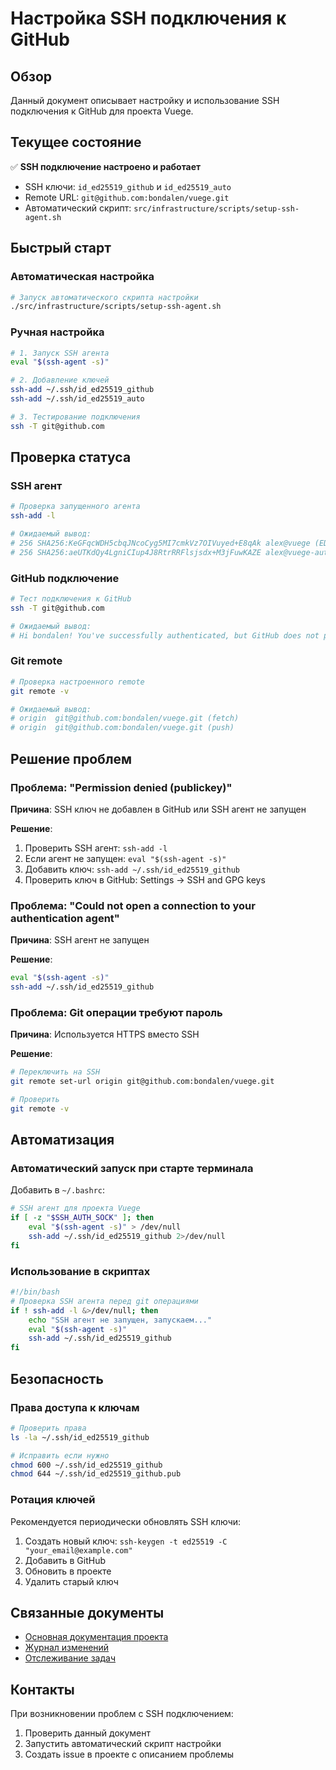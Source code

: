 # Настройка SSH подключения к GitHub

## Обзор

Данный документ описывает настройку и использование SSH подключения к GitHub для проекта Vuege.

## Текущее состояние

✅ **SSH подключение настроено и работает**
- SSH ключи: `id_ed25519_github` и `id_ed25519_auto`
- Remote URL: `git@github.com:bondalen/vuege.git`
- Автоматический скрипт: `src/infrastructure/scripts/setup-ssh-agent.sh`

## Быстрый старт

### Автоматическая настройка
```bash
# Запуск автоматического скрипта настройки
./src/infrastructure/scripts/setup-ssh-agent.sh
```

### Ручная настройка
```bash
# 1. Запуск SSH агента
eval "$(ssh-agent -s)"

# 2. Добавление ключей
ssh-add ~/.ssh/id_ed25519_github
ssh-add ~/.ssh/id_ed25519_auto

# 3. Тестирование подключения
ssh -T git@github.com
```

## Проверка статуса

### SSH агент
```bash
# Проверка запущенного агента
ssh-add -l

# Ожидаемый вывод:
# 256 SHA256:KeGFqcWDH5cbqJNcoCyg5MI7cmkVz7OIVuyed+E8qAk alex@vuege (ED25519)
# 256 SHA256:aeUTKdQy4LgniCIup4J8RtrRRFlsjsdx+M3jFuwKAZE alex@vuege-auto (ED25519)
```

### GitHub подключение
```bash
# Тест подключения к GitHub
ssh -T git@github.com

# Ожидаемый вывод:
# Hi bondalen! You've successfully authenticated, but GitHub does not provide shell access.
```

### Git remote
```bash
# Проверка настроенного remote
git remote -v

# Ожидаемый вывод:
# origin  git@github.com:bondalen/vuege.git (fetch)
# origin  git@github.com:bondalen/vuege.git (push)
```

## Решение проблем

### Проблема: "Permission denied (publickey)"
**Причина**: SSH ключ не добавлен в GitHub или SSH агент не запущен

**Решение**:
1. Проверить SSH агент: `ssh-add -l`
2. Если агент не запущен: `eval "$(ssh-agent -s)"`
3. Добавить ключ: `ssh-add ~/.ssh/id_ed25519_github`
4. Проверить ключ в GitHub: Settings → SSH and GPG keys

### Проблема: "Could not open a connection to your authentication agent"
**Причина**: SSH агент не запущен

**Решение**:
```bash
eval "$(ssh-agent -s)"
ssh-add ~/.ssh/id_ed25519_github
```

### Проблема: Git операции требуют пароль
**Причина**: Используется HTTPS вместо SSH

**Решение**:
```bash
# Переключить на SSH
git remote set-url origin git@github.com:bondalen/vuege.git

# Проверить
git remote -v
```

## Автоматизация

### Автоматический запуск при старте терминала
Добавить в `~/.bashrc`:
```bash
# SSH агент для проекта Vuege
if [ -z "$SSH_AUTH_SOCK" ]; then
    eval "$(ssh-agent -s)" > /dev/null
    ssh-add ~/.ssh/id_ed25519_github 2>/dev/null
fi
```

### Использование в скриптах
```bash
#!/bin/bash
# Проверка SSH агента перед git операциями
if ! ssh-add -l &>/dev/null; then
    echo "SSH агент не запущен, запускаем..."
    eval "$(ssh-agent -s)"
    ssh-add ~/.ssh/id_ed25519_github
fi
```

## Безопасность

### Права доступа к ключам
```bash
# Проверить права
ls -la ~/.ssh/id_ed25519_github

# Исправить если нужно
chmod 600 ~/.ssh/id_ed25519_github
chmod 644 ~/.ssh/id_ed25519_github.pub
```

### Ротация ключей
Рекомендуется периодически обновлять SSH ключи:
1. Создать новый ключ: `ssh-keygen -t ed25519 -C "your_email@example.com"`
2. Добавить в GitHub
3. Обновить в проекте
4. Удалить старый ключ

## Связанные документы

- [Основная документация проекта](../main/project.md)
- [Журнал изменений](../main/changelog.md)
- [Отслеживание задач](../main/tasktracker.md)

## Контакты

При возникновении проблем с SSH подключением:
1. Проверить данный документ
2. Запустить автоматический скрипт настройки
3. Создать issue в проекте с описанием проблемы
